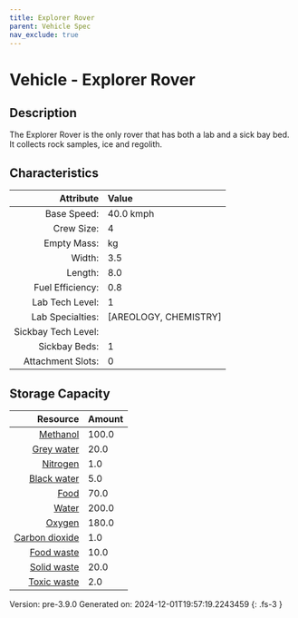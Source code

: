```yaml
---
title: Explorer Rover
parent: Vehicle Spec
nav_exclude: true
---
```

# Vehicle - Explorer Rover

## Description
The Explorer Rover is the only rover that has both a lab and a sick bay bed. &#10;&#9;&#9;&#9;It collects rock samples, ice and regolith.

## Characteristics

| Attribute      | Value |
|--------:|:------|
|Base Speed:|40.0 kmph|
|Crew Size:|4|
|Empty Mass:| kg|
|Width:|3.5|
|Length:|8.0|
|Fuel Efficiency:|0.8|
|Lab Tech Level:|1|
|Lab Specialties:|[AREOLOGY, CHEMISTRY]|
|Sickbay Tech Level:||
|Sickbay Beds:|1|
|Attachment Slots:|0|


## Storage Capacity

| Resource      | Amount |
|--------:|:------|
|[Methanol](../resource/methanol.html)|100.0|
|[Grey water](../resource/grey-water.html)|20.0|
|[Nitrogen](../resource/nitrogen.html)|1.0|
|[Black water](../resource/black-water.html)|5.0|
|[Food](../resource/food.html)|70.0|
|[Water](../resource/water.html)|200.0|
|[Oxygen](../resource/oxygen.html)|180.0|
|[Carbon dioxide](../resource/carbon-dioxide.html)|1.0|
|[Food waste](../resource/food-waste.html)|10.0|
|[Solid waste](../resource/solid-waste.html)|20.0|
|[Toxic waste](../resource/toxic-waste.html)|2.0|

Version: pre-3.9.0 Generated on: 2024-12-01T19:57:19.2243459
{: .fs-3 }
